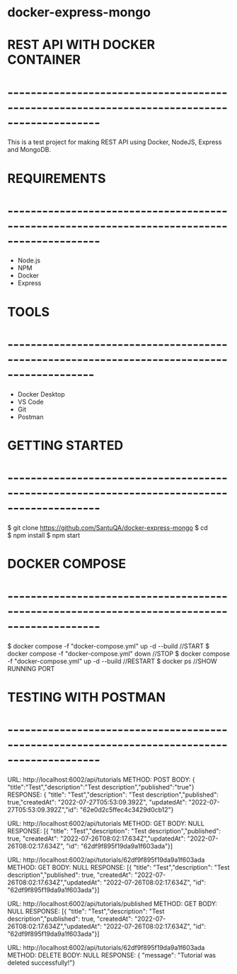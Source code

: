 # docker-express-mongo
# REST API WITH DOCKER CONTAINER
# --------------------------------------------------------------------------------------------
This is a test project for making REST API using Docker, NodeJS, Express and MongoDB.

# REQUIREMENTS
# --------------------------------------------------------------------------------------------
-   Node.js
-   NPM
-   Docker
-   Express

# TOOLS
# -------------------------------------------------------------------------------------------
-   Docker Desktop
-   VS Code
-   Git
-   Postman

# GETTING STARTED
# --------------------------------------------------------------------------------------------
$   git clone https://github.com/SantuQA/docker-express-mongo
$   cd <working-directory>   
$   npm install
$   npm start

# DOCKER COMPOSE
# --------------------------------------------------------------------------------------------
$   docker compose -f "docker-compose.yml" up -d --build                      //START
$   docker compose -f "docker-compose.yml" down                               //STOP
$   docker compose -f "docker-compose.yml" up -d --build                      //RESTART
$   docker ps                                                                 //SHOW RUNNING PORT

# TESTING WITH POSTMAN
# --------------------------------------------------------------------------------------------
<!-- CREATE RESOURCE -->
URL:      http://localhost:6002/api/tutorials METHOD: POST
BODY:     { "title":"Test","description":"Test description","published":"true"}
RESPONSE: { "title": "Test","description": "Test description","published": true,"createdAt": "2022-07-27T05:53:09.392Z",
            "updatedAt": "2022-07-27T05:53:09.392Z","id": "62e0d2c5ffec4c3429d0cb12"}  
<!-- GET RESOURCE -->            
URL:      http://localhost:6002/api/tutorials METHOD: GET
BODY:     NULL
RESPONSE: [{ "title": "Test","description": "Test description","published": true,
             "createdAt": "2022-07-26T08:02:17.634Z","updatedAt": "2022-07-26T08:02:17.634Z",
             "id": "62df9f895f19da9a1f603ada"}]
<!-- GET RESOURCE BY ID -->             
URL:      http://localhost:6002/api/tutorials/62df9f895f19da9a1f603ada METHOD: GET
BODY:     NULL
RESPONSE: [{ "title": "Test","description": "Test description","published": true,
             "createdAt": "2022-07-26T08:02:17.634Z","updatedAt": "2022-07-26T08:02:17.634Z",
             "id": "62df9f895f19da9a1f603ada"}]
<!-- GET RESOURCE BY USING FLAG -->   
URL:      http://localhost:6002/api/tutorials/published METHOD: GET
BODY:     NULL
RESPONSE: [{ "title": "Test","description": "Test description","published": true,
             "createdAt": "2022-07-26T08:02:17.634Z","updatedAt": "2022-07-26T08:02:17.634Z",
             "id": "62df9f895f19da9a1f603ada"}]  
<!-- DELETE RESOURCE BY ID  -->                     
URL:      http://localhost:6002/api/tutorials/62df9f895f19da9a1f603ada METHOD: DELETE
BODY:     NULL
RESPONSE: { "message": "Tutorial was deleted successfully!"} 





